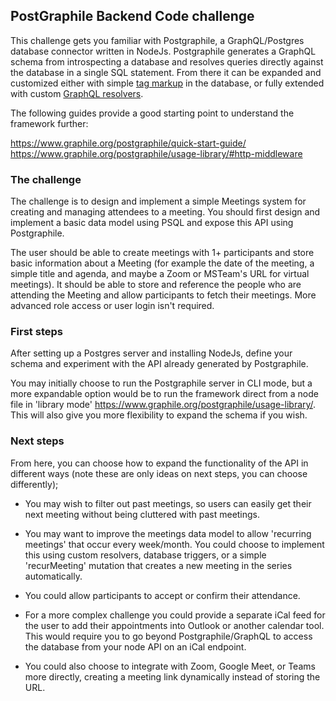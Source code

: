 ## PostGraphile Backend Code challenge

This challenge gets you familiar with Postgraphile, a GraphQL/Postgres database connector written in NodeJs. Postgraphile generates a GraphQL schema from introspecting a database and resolves queries directly against the database in a single SQL statement. From there it can be expanded and customized either with simple [tag markup](https://www.graphile.org/postgraphile/smart-tags/) in the database, or fully extended with custom [GraphQL resolvers](https://www.graphile.org/postgraphile/make-extend-schema-plugin/).

The following guides provide a good starting point to understand the framework further:

<https://www.graphile.org/postgraphile/quick-start-guide/>
<https://www.graphile.org/postgraphile/usage-library/#http-middleware>

### The challenge

The challenge is to design and implement a simple Meetings system for creating and managing attendees to a meeting. You should first design and implement a basic data model using PSQL and expose this API using Postgraphile.

The user should be able to create meetings with 1+ participants and store basic information about a Meeting (for example the date of the meeting, a simple title and agenda, and maybe a Zoom or MSTeam's URL for virtual meetings). It should be able to store and reference the people who are attending the Meeting and allow participants to fetch their meetings. More advanced role access or user login isn't required.

### First steps

After setting up a Postgres server and installing NodeJs, define your schema and experiment with the API already generated by Postgraphile. 

You may initially choose to run the Postgraphile server in CLI mode, but a more expandable option would be to run the framework direct from a node file in 'library mode' <https://www.graphile.org/postgraphile/usage-library/>. This will also give you more flexibility to expand the schema if you wish.

### Next steps

From here, you can choose how to expand the functionality of the API in different ways (note these are only ideas on next steps, you can choose differently);

- You may wish to filter out past meetings, so users can easily get their next meeting without being cluttered with past meetings.

- You may want to improve the meetings data model to allow 'recurring meetings' that occur every week/month. You could choose to implement this using custom resolvers, database triggers, or a simple 'recurMeeting' mutation that creates a new meeting in the series automatically.

- You could allow participants to accept or confirm their attendance.

- For a more complex challenge you could provide a separate iCal feed for the user to add their appointments into Outlook or another calendar tool. This would require you to go beyond Postgraphile/GraphQL to access the database from your node API on an iCal endpoint.

- You could also choose to integrate with Zoom, Google Meet, or Teams more directly, creating a meeting link dynamically instead of storing the URL.

